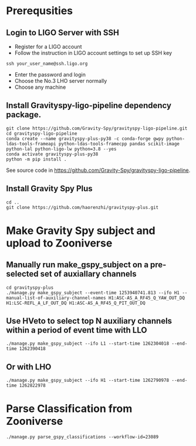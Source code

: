 # Prerequsities

## Login to LIGO Server with SSH
- Register for a LIGO account
- Follow the instruction in LIGO account settings to set up SSH key
```
ssh your_user_name@ssh.ligo.org        
```
- Enter the password and login
- Choose the No.3 LHO server normally
- Choose any machine

## Install Gravityspy-ligo-pipeline dependency package. 

```
git clone https://github.com/Gravity-Spy/gravityspy-ligo-pipeline.git
cd gravityspy-ligo-pipeline
conda create --name gravityspy-plus-py38 -c conda-forge gwpy python-ldas-tools-frameapi python-ldas-tools-framecpp pandas scikit-image python-lal python-ligo-lw python=3.8 --yes
conda activate gravityspy-plus-py38
python -m pip install .
```

See source code in https://github.com/Gravity-Spy/gravityspy-ligo-pipeline.

## Install Gravity Spy Plus
```
cd ..
git clone https://github.com/haorenzhi/gravityspy-plus.git
```
# Make Gravity Spy subject and upload to Zooniverse

## Manually run make_gspy_subject on a pre-selected set of auxiallary channels
```
cd gravityspy-plus
./manage.py make_gspy_subject --event-time 1253940741.813 --ifo H1 --manual-list-of-auxiliary-channel-names H1:ASC-AS_A_RF45_Q_YAW_OUT_DQ H1:LSC-REFL_A_LF_OUT_DQ H1:ASC-AS_A_RF45_Q_PIT_OUT_DQ
```

## Use HVeto to select top N auxiliary channels within a period of event time with LLO
```
./manage.py make_gspy_subject --ifo L1 --start-time 1262304018 --end-time 1262390418
```

## Or with LHO
```
./manage.py make_gspy_subject --ifo H1 --start-time 1262790978 --end-time 1262822978
```
# Parse Classification from Zooniverse
```
./manage.py parse_gspy_classifications --workflow-id=23089
```